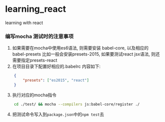 # learning_react
learning with react

### 编写mocha 测试时的注意事项
1. 如果需要在mocha中使用es6语法, 则需要安装 babel-core, 以及相应的babel-presets
比如一般会安装presets-2015, 如果要测试react jsx语法, 则还需要指定presets-react
2. 在项目目录下配置好相应的.babelrc
内容如下:

```json
	{
		"presets": ["es2015", "react"]
	}
```

3. 执行对应的mocha指令

```bash
	cd ./test/ && mocha --compilers js:babel-core/register ./
```

4. 把测试命令写入到`package.json`中的`npm test`去